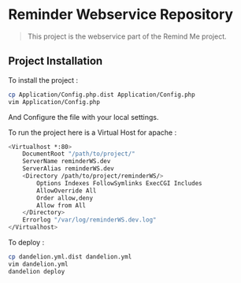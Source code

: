 # Reminder Webservice Repository

> This project is the webservice part of the Remind Me project.

## Project Installation

To install the project :

```sh
cp Application/Config.php.dist Application/Config.php
vim Application/Config.php
```

And Configure the file with your local settings.

To run the project here is a Virtual Host for apache :

```sh
<Virtualhost *:80>
    DocumentRoot "/path/to/project/"
    ServerName reminderWS.dev
    ServerAlias reminderWS.dev
    <Directory /path/to/project/reminderWS/>
        Options Indexes FollowSymlinks ExecCGI Includes
        AllowOverride All
        Order allow,deny
        Allow from All
    </Directory>    
    Errorlog "/var/log/reminderWS.dev.log"
</Virtualhost>
```

To deploy :
```sh
cp dandelion.yml.dist dandelion.yml
vim dandelion.yml
dandelion deploy
```


